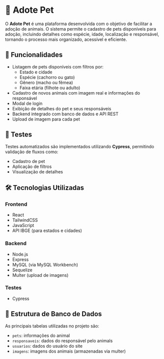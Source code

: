 # 🐾 Adote Pet

O **Adote Pet** é uma plataforma desenvolvida com o objetivo de facilitar a adoção de animais. O sistema permite o cadastro de pets disponíveis para adoção, incluindo detalhes como espécie, idade, localização e responsável, tornando o processo mais organizado, acessível e eficiente.

## 🚀 Funcionalidades

- Listagem de pets disponíveis com filtros por:
  - Estado e cidade
  - Espécie (cachorro ou gato)
  - Gênero (macho ou fêmea)
  - Faixa etária (filhote ou adulto)
- Cadastro de novos animais com imagem real e informações do responsável
- Modal de login
- Exibição de detalhes do pet e seus responsáveis
- Backend integrado com banco de dados e API REST
- Upload de imagem para cada pet

## 🧪 Testes

Testes automatizados são implementados utilizando **Cypress**, permitindo validação de fluxos como:
- Cadastro de pet
- Aplicação de filtros
- Visualização de detalhes

## 🛠️ Tecnologias Utilizadas

### Frontend
- React
- TailwindCSS
- JavaScript
- API IBGE (para estados e cidades)

### Backend
- Node.js
- Express
- MySQL (via MySQL Workbench)
- Sequelize
- Multer (upload de imagens)

### Testes
- Cypress

## 📁 Estrutura de Banco de Dados

As principais tabelas utilizadas no projeto são:

- `pets`: informações do animal
- `responsaveis`: dados do responsável pelo animals
- `usuarios`: dados do usuário do site
- `imagens`: imagens dos animais (armazenadas via multer)
